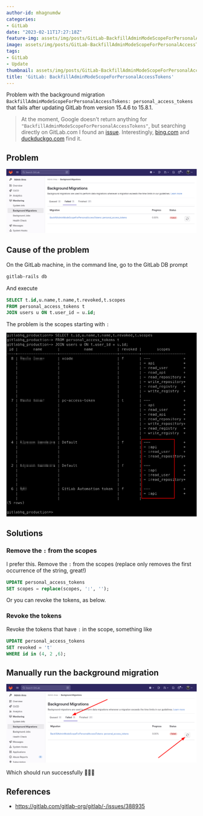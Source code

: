 ```yaml
---
author-id: mhagnumdw
categories:
- GitLab
date: "2023-02-11T17:27:18Z"
feature-img: assets/img/posts/GitLab-BackfillAdminModeScopeForPersonalAccessTokens/banner.png
image: assets/img/posts/GitLab-BackfillAdminModeScopeForPersonalAccessTokens/banner.png
tags:
- GitLab
- Update
thumbnail: assets/img/posts/GitLab-BackfillAdminModeScopeForPersonalAccessTokens/banner.png
title: 'GitLab: BackfillAdminModeScopeForPersonalAccessTokens'
---
```


Problem with the background migration `BackfillAdminModeScopeForPersonalAccessTokens: personal_access_tokens`  that fails after updating GitLab from version 15.4.6 to 15.8.1.

<!--more-->

> At the moment, Google doesn't return anything for `"BackfillAdminModeScopeForPersonalAccessTokens"`, but searching directly on GitLab.com I found an [issue](https://gitlab.com/gitlab-org/gitlab/-/issues/388935). Interestingly, [bing.com](https://www.bing.com/search?q=%22BackfillAdminModeScopeForPersonalAccessTokens%22) and [duckduckgo.com](https://duckduckgo.com/?q=%22BackfillAdminModeScopeForPersonalAccessTokens%22) find it.

## Problem

![git-recentb](problema.png)

## Cause of the problem

On the GitLab machine, in the command line, go to the GitLab DB prompt

```bash
gitlab-rails db
```

And execute

```sql
SELECT t.id,u.name,t.name,t.revoked,t.scopes
FROM personal_access_tokens t
JOIN users u ON t.user_id = u.id;
```

The problem is the scopes starting with `:`

![git-recentb](causa-do-prolema.png)

## Solutions

### Remove the `:` from the scopes

I prefer this. Remove the `:` from the scopes (replace only removes the first occurrence of the string, great!)

```sql
UPDATE personal_access_tokens
SET scopes = replace(scopes, ':', '');
```

Or you can revoke the tokens, as below.

### Revoke the tokens

Revoke the tokens that have `:` in the scope, something like

```sql
UPDATE personal_access_tokens
SET revoked = 't'
WHERE id in (4, 2 ,6);
```

## Manually run the background migration

![git-recentb](executar-background-migration.png)

Which should run successfully 🎉🎉🎉

## References

- <https://gitlab.com/gitlab-org/gitlab/-/issues/388935>
